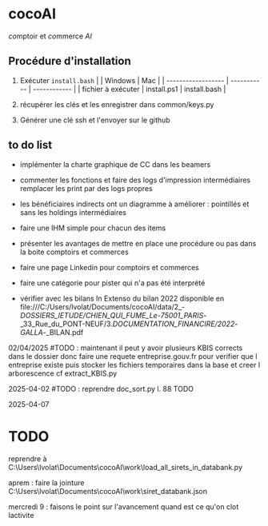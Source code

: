 # cocoAI

*co*mptoir et *co*mmerce *AI*

## Procédure d'installation

1. Exécuter ```install.bash```
 |                    | Windows     | Mac          |
 | ------------------ | ----------- | ------------ |
 | fichier à exécuter | install.ps1 | install.bash |

2. récupérer les clés et les enregistrer dans common/keys.py
3. Générer une clé ssh et l'envoyer sur le github  

## to do list

- implémenter la charte graphique de CC dans les beamers
- commenter les fonctions et faire des logs d'impression intermédiaires remplacer les print par des logs propres
- les bénéficiaires indirects ont un diagramme à améliorer : pointillés et sans les holdings intermédiaires
- faire une IHM simple pour chacun des items
- présenter les avantages de mettre en place une procédure ou pas dans la boite comptoirs et commerces
- faire une page Linkedin pour comptoirs et commerces
- faire une catégorie pour pister qui n'a pas été interprété

- vérifier avec les bilans In Extenso du bilan 2022 disponible en
file:///C:/Users/lvolat/Documents/cocoAI/data/2_-*DOSSIERS_lETUDE/CHIEN_QUI_FUME_Le*-*75001_PARIS*-_33_Rue_du_PONT-NEUF/3.*DOCUMENTATION_FINANCIRE/2022*-*GALLA*-_BILAN.pdf

02/04/2025
  #TODO : maintenant
 il peut y avoir plusieurs KBIS corrects dans le dossier donc faire une requete entreprise.gouv.fr pour verifier que l entreprise existe puis stocker les fichiers temporaires dans la base et creer l arborescence
    cf extract_KBIS.py

2025-04-02
 #TODO : reprendre doc_sort.py l. 88 TODO

2025-04-07

# TODO

reprendre à C:\Users\lvolat\Documents\cocoAI\work\load_all_sirets_in_databank.py

aprem :
faire la jointure C:\Users\lvolat\Documents\cocoAI\work\siret_databank.json

mercredi 9 :
faisons le point sur l'avancement
quand est ce qu'on clot lactivite
